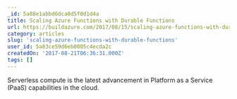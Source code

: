 ```yaml
---
_id: 5a88e1abbd6dca0d5f0d1d4a
title: Scaling Azure Functions with Durable Functions
url: https://buildazure.com/2017/08/15/scaling-azure-functions-with-durable-functions/
category: articles
slug: 'scaling-azure-functions-with-durable-functions'
user_id: 5a83ce59d6eb0005c4ecda2c
createdOn: '2017-08-21T06:36:31.000Z'
tags: []
---
```


Serverless compute is the latest advancement in Platform as a Service (PaaS) capabilities in the cloud.
